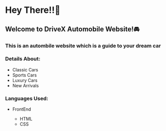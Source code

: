 <h1>Hey There!!🌝</h1>
<h2>Welcome to DriveX Automobile Website!🚘</h2>
<h3>This is an autombile website which is a guide to your dream car</h3>

<h3>Details About:</h3>
<ul>
  <li>Classic Cars</li>
  <li>Sports Cars</li>
  <li>Luxury Cars</li>
  <li>New Arrivals</li>
</ul>

<h3>Languages Used:</h3>
<ul>
  <li>FrontEnd</li>
  <ul>
    <li>
      HTML
    </li>
    <li>
      CSS
    </li>
  </ul>
</ul>
